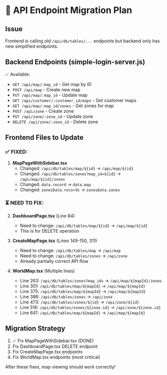 # 🔧 API Endpoint Migration Plan

## Issue
Frontend is calling old `/api/db/tables/...` endpoints but backend only has new simplified endpoints.

## Backend Endpoints (simple-login-server.js)
✅ Available:
- `GET /api/map/:map_id` - Get map by ID
- `POST /api/map` - Create new map
- `PUT /api/map/:map_id` - Update map
- `GET /api/customer/:customer_id/maps` - Get customer maps
- `GET /api/map/:map_id/zones` - Get zones for map
- `POST /api/zone` - Create zone
- `PUT /api/zone/:zone_id` - Update zone
- `DELETE /api/zone/:zone_id` - Delete zone

## Frontend Files to Update

### ✅ FIXED:
1. **MapPageWithSidebar.tsx**
   - Changed: `/api/db/tables/map/${id}` → `/api/map/${id}`
   - Changed: `/api/db/tables/zones?map_id=${id}` → `/api/map/${id}/zones`
   - Changed: `data.record` → `data.map`
   - Changed: `zonesData.records` → `zonesData.zones`

### ⏳ NEED TO FIX:

2. **DashboardPage.tsx** (Line 84)
   - Need to change: `/api/db/tables/map/${id}` → `/api/map/${id}`
   - This is for DELETE operation

3. **CreateMapPage.tsx** (Lines 149-150, 311)
   - Need to change: `/api/db/tables/map` → `/api/map`
   - Need to change: `/api/db/tables/zones` → `/api/zone`
   - Already partially correct API flow

4. **WorldMap.tsx** (Multiple lines)
   - Line 263: `/api/db/tables/zones?map_id=` → `/api/map/${mapId}/zones`
   - Line 301: `/api/db/tables/map/${mapId}` → `/api/map/${mapId}`
   - Line 375: `/api/db/tables/map/${mapId}` → `/api/map/${mapId}`
   - Line 386: `/api/db/tables/zones` → `/api/zone`
   - Line 473: `/api/db/tables/zones/${id}` → `/api/zone/${id}`
   - Line 516: `/api/db/tables/zones/${zone.id}` → `/api/zone/${zone.id}`
   - Line 641: `/api/db/tables/map/${mapId}` → `/api/map/${mapId}`

## Migration Strategy

1. ✅ Fix MapPageWithSidebar.tsx (DONE)
2. Fix DashboardPage.tsx DELETE endpoint
3. Fix CreateMapPage.tsx endpoints
4. Fix WorldMap.tsx endpoints (most critical)

After these fixes, map viewing should work correctly!
